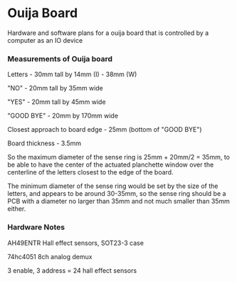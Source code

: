 # Ouija Board
Hardware and software plans for a ouija board that is controlled by a computer as an IO device

### Measurements of Ouija board

Letters - 30mm tall by 14mm (I) - 38mm (W)

"NO" - 20mm tall by 35mm wide

"YES" - 20mm tall by 45mm wide

"GOOD BYE" - 20mm by 170mm wide

Closest approach to board edge - 25mm (bottom of "GOOD BYE")

Board thickness - 3.5mm

So the maximum diameter of the sense ring is 25mm + 20mm/2 = 35mm, to be able to have the center of the actuated planchette window over the centerline of the letters closest to the edge of the board. 

The minimum diameter of the sense ring would be set by the size of the letters, and appears to be around 30-35mm, so the sense ring should be a PCB with a diameter no larger than 35mm and not much smaller than 35mm either. 

### Hardware Notes

AH49ENTR Hall effect sensors, SOT23-3 case

74hc4051 8ch analog demux

3 enable, 3 address = 24 hall effect sensors
